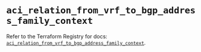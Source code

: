 # `aci_relation_from_vrf_to_bgp_address_family_context`

Refer to the Terraform Registry for docs: [`aci_relation_from_vrf_to_bgp_address_family_context`](https://registry.terraform.io/providers/ciscodevnet/aci/2.17.0/docs/resources/relation_from_vrf_to_bgp_address_family_context).
